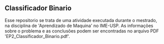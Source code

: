 ## Classificador Binario

Esse repositorio se trata de uma atividade executada durante o mestrado, na disciplina de 'Aprendizado de Maquina' no IME-USP. As informações sobre o problema e as conclusões podem ser encontradas no arquivo PDF 'EP2_Classificador_Binario.pdf'.